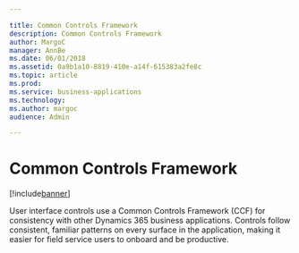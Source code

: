 ```yaml
---

title: Common Controls Framework 
description: Common Controls Framework
author: MargoC
manager: AnnBe
ms.date: 06/01/2018
ms.assetid: 0a9b1a10-8819-410e-a14f-615383a2fe8c
ms.topic: article
ms.prod: 
ms.service: business-applications
ms.technology: 
ms.author: margoc
audience: Admin

---
```

#  Common Controls Framework




[!include[banner](../../includes/banner.md)]

User interface controls use a Common Controls Framework (CCF) for consistency
with other Dynamics 365 business applications. Controls follow consistent,
familiar patterns on every surface in the application, making it easier for
field service users to onboard and be productive.
